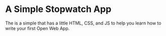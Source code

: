 # A Simple Stopwatch App

The is a simple that has a little HTML, CSS, and JS to help
you learn how to write your first Open Web App.
